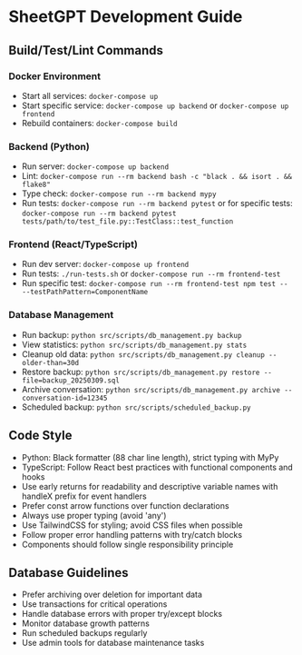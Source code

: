 # SheetGPT Development Guide

## Build/Test/Lint Commands

### Docker Environment
- Start all services: `docker-compose up`
- Start specific service: `docker-compose up backend` or `docker-compose up frontend`
- Rebuild containers: `docker-compose build`

### Backend (Python)
- Run server: `docker-compose up backend`
- Lint: `docker-compose run --rm backend bash -c "black . && isort . && flake8"`
- Type check: `docker-compose run --rm backend mypy`
- Run tests: `docker-compose run --rm backend pytest` or for specific tests: `docker-compose run --rm backend pytest tests/path/to/test_file.py::TestClass::test_function`

### Frontend (React/TypeScript)
- Run dev server: `docker-compose up frontend`
- Run tests: `./run-tests.sh` or `docker-compose run --rm frontend-test`
- Run specific test: `docker-compose run --rm frontend-test npm test -- --testPathPattern=ComponentName`

### Database Management
- Run backup: `python src/scripts/db_management.py backup`
- View statistics: `python src/scripts/db_management.py stats`
- Cleanup old data: `python src/scripts/db_management.py cleanup --older-than=30d`
- Restore backup: `python src/scripts/db_management.py restore --file=backup_20250309.sql`
- Archive conversation: `python src/scripts/db_management.py archive --conversation-id=12345`
- Scheduled backup: `python src/scripts/scheduled_backup.py`

## Code Style

- Python: Black formatter (88 char line length), strict typing with MyPy
- TypeScript: Follow React best practices with functional components and hooks
- Use early returns for readability and descriptive variable names with handleX prefix for event handlers
- Prefer const arrow functions over function declarations
- Always use proper typing (avoid 'any')
- Use TailwindCSS for styling; avoid CSS files when possible
- Follow proper error handling patterns with try/catch blocks
- Components should follow single responsibility principle

## Database Guidelines

- Prefer archiving over deletion for important data
- Use transactions for critical operations
- Handle database errors with proper try/except blocks
- Monitor database growth patterns
- Run scheduled backups regularly
- Use admin tools for database maintenance tasks